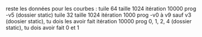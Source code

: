 reste les données pour les courbes : 
	tuile 64
		taille 1024
			itération 10000
				prog -v5 (dossier static)
	tuile 32
		taille 1024
			itération 1000
				prog -v0 à v9 sauf v3 (doosier static), tu dois les avoir fait
			itération 10000
				prog 0, 1, 2, 4 (dossier static), tu dois avoir fait 0 et 1
